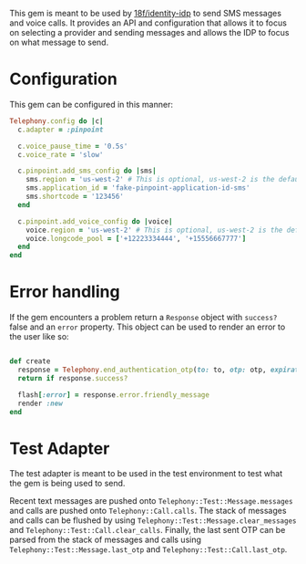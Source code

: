 This gem is meant to be used by [18f/identity-idp](https://github.com/18F/identity-idp) to send SMS messages and voice calls.
It provides an API and configuration that allows it to focus on selecting a provider and sending messages and allows the IDP to focus on what message to send.

# Configuration

This gem can be configured in this manner:

```ruby
Telephony.config do |c|
  c.adapter = :pinpoint

  c.voice_pause_time = '0.5s'
  c.voice_rate = 'slow'

  c.pinpoint.add_sms_config do |sms|
    sms.region = 'us-west-2' # This is optional, us-west-2 is the default
    sms.application_id = 'fake-pinpoint-application-id-sms'
    sms.shortcode = '123456'
  end

  c.pinpoint.add_voice_config do |voice|
    voice.region = 'us-west-2' # This is optional, us-west-2 is the default
    voice.longcode_pool = ['+12223334444', '+15556667777']
  end
end
```

# Error handling

If the gem encounters a problem return a `Response` object with `success?` false and an `error` property.
This object can be used to render an error to the user like so:

```ruby

def create
  response = Telephony.end_authentication_otp(to: to, otp: otp, expiration: expiration, channel: :sms)
  return if response.success?

  flash[:error] = response.error.friendly_message
  render :new
end
```

# Test Adapter

The test adapter is meant to be used in the test environment to test what the gem is being used to send.

Recent text messages are pushed onto `Telephony::Test::Message.messages` and calls are pushed onto `Telephony::Call.calls`.
The stack of messages and calls can be flushed by using `Telephony::Test::Message.clear_messages` and `Telephony::Test::Call.clear_calls`.
Finally, the last sent OTP can be parsed from the stack of messages and calls using `Telephony::Test::Message.last_otp` and `Telephony::Test::Call.last_otp`.
